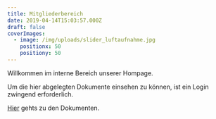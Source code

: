 ```yaml
---
title: Mitgliederbereich
date: 2019-04-14T15:03:57.000Z
draft: false
coverImages:
  - image: /img/uploads/slider_luftaufnahme.jpg
    positionx: 50
    positiony: 50
---
```

Willkommen im interne Bereich unserer Hompage.

Um die hier abgelegten Dokumente einsehen zu können, ist ein Login zwingend erforderlich.

[Hier](https://drive.google.com/drive/folders/0ANu6_Zpq5akJUk9PVA) gehts zu den Dokumenten.
